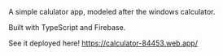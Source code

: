 A simple calulator app, modeled after the windows calculator.

Built with TypeScript and Firebase.

See it deployed here! https://calculator-84453.web.app/
